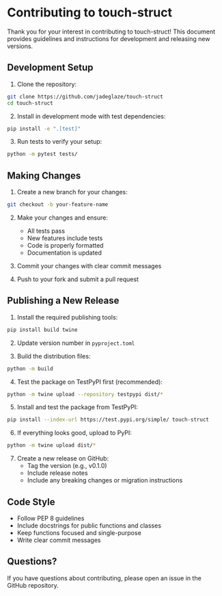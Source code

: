 # Contributing to touch-struct

Thank you for your interest in contributing to touch-struct! This document provides guidelines and instructions for development and releasing new versions.

## Development Setup

1. Clone the repository:
```bash
git clone https://github.com/jadeglaze/touch-struct
cd touch-struct
```

2. Install in development mode with test dependencies:
```bash
pip install -e ".[test]"
```

3. Run tests to verify your setup:
```bash
python -m pytest tests/
```

## Making Changes

1. Create a new branch for your changes:
```bash
git checkout -b your-feature-name
```

2. Make your changes and ensure:
   - All tests pass
   - New features include tests
   - Code is properly formatted
   - Documentation is updated

3. Commit your changes with clear commit messages
4. Push to your fork and submit a pull request

## Publishing a New Release

1. Install the required publishing tools:
```bash
pip install build twine
```

2. Update version number in `pyproject.toml`

3. Build the distribution files:
```bash
python -m build
```

4. Test the package on TestPyPI first (recommended):
```bash
python -m twine upload --repository testpypi dist/*
```

5. Install and test the package from TestPyPI:
```bash
pip install --index-url https://test.pypi.org/simple/ touch-struct
```

6. If everything looks good, upload to PyPI:
```bash
python -m twine upload dist/*
```

7. Create a new release on GitHub:
   - Tag the version (e.g., v0.1.0)
   - Include release notes
   - Include any breaking changes or migration instructions

## Code Style

- Follow PEP 8 guidelines
- Include docstrings for public functions and classes
- Keep functions focused and single-purpose
- Write clear commit messages

## Questions?

If you have questions about contributing, please open an issue in the GitHub repository. 